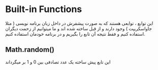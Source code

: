# Built-in Functions

این توابع ، توابعی هستند که به صورت پیشفرش در داخل زبان برنامه نویسی ( مثلا جاواسکریپت ) 
وجود دارند و از قبل ساخته شده اند و ما میتوانیم از زحمت دیگران استفاده کنیم و فقط نتیجه آن تابع را بگیریم و در برنامه خودمان استفاده کنیم.

## Math.random()

این تابع پیش ساخته یک عدد تصادفی بین 0 و 1 بر میگرداند

